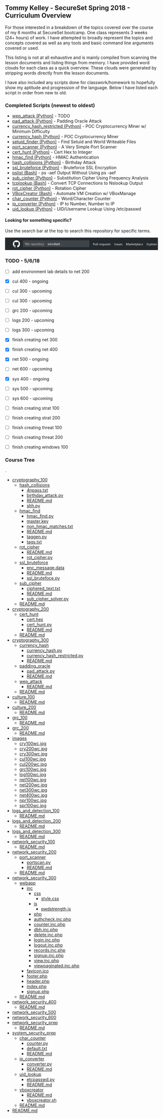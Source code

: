 ## Tommy Kelley - SecureSet Spring 2018 - Curriculum Overview

For those interested in a breakdown of the topics covered over the course of my 6 months at SecureSet bootcamp. One class represents 3 weeks (24+ hours) of work. I have attempted to broadly represent the topics and concepts covered as well as any tools and basic command line arguments covered or used.

This listing is not at all exhaustive and is mainly compiled from scanning the lesson documents and listing things from memory. I have provided word clouds for each class as a quick overview. These clouds were generated by stripping words directly from the lesson documents. 

I have also included any scripts done for classwork/homework to hopefully show my aptitude and progression of the language. Below I have listed each script in order from new to old.


### Completed Scripts (newest to oldest)

* [wep_attack (Python)] - TODO
* [pad_attack (Python)] - Padding Oracle Attack
* [currency_hash_restricted (Python)] - POC Cryptocurrency Miner w/ Minimum Difficulty
* [currency_hash (Python)] - POC Cryptocurrency Miner
* [setuid_finder (Python)] - Find Setuid and World Writeable Files
* [port_scanner (Python)] - A Very Simple Port Scanner
* [cert_hunt (Python)] - Cert Hex to Integer
* [hmac_find (Python)] - HMAC Authentication 
* [hash_collisions (Python)] - Birthday Attack 
* [ssl_bruteforce (Python)] - Bruteforce SSL Encryption 
* [pslist (Bash)] - ps -aef Output Without Using ps -aef
* [sub_cipher (Python)] - Substitution Cipher Using Frequency Analysis
* [tcplookup (Bash)] - Convert TCP Connections to Nslookup Output
* [rot_cipher (Python)] - Rotation Cipher
* [VBoxCreator (Bash)] - Automate VM Creation w/ VBoxManage
* [char_counter (Python)] - Word/Character Counter
* [ip_converter (Python)] - IP to Number, Number to IP
* [uid_lookup (Python)] - UID/Username Lookup Using /etc/passwd


[setuid_finder (Python)]: ./system_security_100/setuid_finder
[tcplookup (Bash)]: ./system_security_100/tcplookup
[pslist (Bash)]: ./system_security_100/pslist
[char_counter (Python)]: ./system_security_prep/char_counter
[ip_converter (Python)]: ./system_security_prep/ip_converter
[uid_lookup (Python)]: ./system_security_prep/uid_lookup
[VBoxCreator (Bash)]: ./system_security_prep/vboxcreator
[rot_cipher (Python)]: ./cryptography_100/rot_cipher
[sub_cipher (Python)]: ./cryptography_100/sub_cipher
[ssl_bruteforce (Python)]: ./cryptography_100/ssl_bruteforce
[hash_collisions (Python)]: ./cryptography_100/hash_collisions
[hmac_find (Python)]: ./cryptography_100/hmac_find
[cert_hunt (Python)]: ./cryptography_200/cert_hunt
[port_scanner (Python)]: ./network_security_200/port_scanner
[currency_hash (Python)]: ./cryptography_300/currency_hash
[currency_hash_restricted (Python)]: ./cryptography_300/currency_hash_restricted
[pad_attack (Python)]: ./cryptography_300/padding_oracle
[wep_attack (Python)]: ./cryptography_300/wep_attack


#### Looking for something specific?
Use the search bar at the top to search this repository for specific terms.

![alt text](./images/searchbar.png "It's at the top... Says search")


### TODO - 5/6/18

- [ ] add environment lab details to net 200
- [x] cul 400 - ongoing
- [ ] cul 300 - upcoming
- [ ] cul 300 - upcoming
- [ ] grc 200 - upcoming
- [ ] logs 200 - upcoming
- [ ] logs 300 - upcoming
- [x] finish creating net 300
- [x] finish creating net 400
- [x] net 500 - ongoing
- [ ] net 600 - upcoming
- [x] sys 400 - ongoing
- [ ] sys 500 - upcoming
- [ ] sys 600 - upcoming
- [ ] finish creating strat 100
- [ ] finish creating strat 200
- [ ] finish creating threat 100
- [ ] finish creating threat 200
- [ ] finish creating windows 100


### Course Tree
.
 * [cryptography_100](./cryptography_100)
   * [hash_collisions](./cryptography_100/hash_collisions)
     * [4npass.txt](./cryptography_100/hash_collisions/4npass.txt)
     * [birthday_attack.py](./cryptography_100/hash_collisions/birthday_attack.py)
     * [README.md](./cryptography_100/hash_collisions/README.md)
     * [shh.py](./cryptography_100/hash_collisions/shh.py)
   * [hmac_find](./cryptography_100/hmac_find)
     * [hmac_find.py](./cryptography_100/hmac_find/hmac_find.py)
     * [master.key](./cryptography_100/hmac_find/master.key)
     * [non_hmac_matches.txt](./cryptography_100/hmac_find/non_hmac_matches.txt)
     * [README.md](./cryptography_100/hmac_find/README.md)
     * [taggen.py](./cryptography_100/hmac_find/taggen.py)
     * [tags.txt](./cryptography_100/hmac_find/tags.txt)
   * [rot_cipher](./cryptography_100/rot_cipher)
     * [README.md](./cryptography_100/rot_cipher/README.md)
     * [rot_cipher.py](./cryptography_100/rot_cipher/rot_cipher.py)
   * [ssl_bruteforce](./cryptography_100/ssl_bruteforce)
     * [enc_message.data](./cryptography_100/ssl_bruteforce/enc_message.data)
     * [README.md](./cryptography_100/ssl_bruteforce/README.md)
     * [ssl_brutefoce.py](./cryptography_100/ssl_bruteforce/ssl_brutefoce.py)
   * [sub_cipher](./cryptography_100/sub_cipher)
     * [ciphered_text.txt](./cryptography_100/sub_cipher/ciphered_text.txt)
     * [README.md](./cryptography_100/sub_cipher/README.md)
     * [sub_cipher_solver.py](./cryptography_100/sub_cipher/sub_cipher_solver.py)
   * [README.md](./cryptography_100/README.md)
 * [cryptography_200](./cryptography_200)
   * [cert_hunt](./cryptography_200/cert_hunt)
     * [cert.hex](./cryptography_200/cert_hunt/cert.hex)
     * [cert_hunt.py](./cryptography_200/cert_hunt/cert_hunt.py)
     * [README.md](./cryptography_200/cert_hunt/README.md)
   * [README.md](./cryptography_200/README.md)
 * [cryptography_300](./cryptography_300)
   * [currency_hash](./cryptography_300/currency_hash)
     * [currency_hash.py](./cryptography_300/currency_hash/currency_hash.py)
     * [currency_hash_restricted.py](./cryptography_300/currency_hash/currency_hash_restricted.py)
     * [README.md](./cryptography_300/currency_hash/README.md)
   * [padding_oracle](./cryptography_300/padding_oracle)
     * [pad_attack.py](./cryptography_300/padding_oracle/pad_attack.py)
     * [README.md](./cryptography_300/padding_oracle/README.md)
   * [wep_attack](./cryptography_300/wep_attack)
     * [README.md](./cryptography_300/wep_attack/README.md)
   * [README.md](./cryptography_300/README.md)
 * [culture_100](./culture_100)
   * [README.md](./culture_100/README.md)
 * [culture_200](./culture_200)
   * [README.md](./culture_200/README.md)
 * [grc_100](./grc_100)
   * [README.md](./grc_100/README.md)
 * [grc_200](./grc_200)
   * [README.md](./grc_200/README.md)
 * [images](./images)
   * [cry100wc.jpg](./images/cry100wc.jpg)
   * [cry200wc.jpg](./images/cry200wc.jpg)
   * [cry300wc.jpg](./images/cry300wc.jpg)
   * [cul100wc.jpg](./images/cul100wc.jpg)
   * [cul200wc.jpg](./images/cul200wc.jpg)
   * [grc100wc.jpg](./images/grc100wc.jpg)
   * [log100wc.jpg](./images/log100wc.jpg)
   * [net100wc.jpg](./images/net100wc.jpg)
   * [net200wc.jpg](./images/net200wc.jpg)
   * [net300wc.jpg](./images/net300wc.jpg)
   * [net400wc.jpg](./images/net400wc.jpg)
   * [npr100wc.jpg](./images/npr100wc.jpg)
   * [spr100wc.jpg](./images/spr100wc.jpg)
 * [logs_and_detection_100](./logs_and_detection_100)
   * [README.md](./logs_and_detection_100/README.md)
 * [logs_and_detection_200](./logs_and_detection_200)
   * [README.md](./logs_and_detection_200/README.md)
 * [logs_and_detection_300](./logs_and_detection_300)
   * [README.md](./logs_and_detection_300/README.md)
 * [network_security_100](./network_security_100)
   * [README.md](./network_security_100/README.md)
 * [network_security_200](./network_security_200)
   * [port_scanner](./network_security_200/port_scanner)
     * [portscan.py](./network_security_200/port_scanner/portscan.py)
     * [README.md](./network_security_200/port_scanner/README.md)
   * [README.md](./network_security_200/README.md)
 * [network_security_300](./network_security_300)
   * [webapp](./network_security_300/webapp)
     * [inc](./network_security_300/webapp/inc)
       * [css](./network_security_300/webapp/inc/css)
         * [style.css](./network_security_300/webapp/inc/css/style.css)
       * [js](./network_security_300/webapp/inc/js)
         * [pwdstrength.js](./network_security_300/webapp/inc/js/pwdstrength.js)
       * [php](./network_security_300/webapp/inc/php)
       * [authcheck.inc.php](./network_security_300/webapp/inc/php/authcheck.inc.php)
       * [counter.inc.php](./network_security_300/webapp/inc/php/counter.inc.php)
       * [dbh.inc.php](./network_security_300/webapp/inc/php/dbh.inc.php)
       * [delete.inc.php](./network_security_300/webapp/inc/php/delete.inc.php)
       * [login.inc.php](./network_security_300/webapp/inc/php/login.inc.php)
       * [logout.inc.php](./network_security_300/webapp/inc/php/logout.inc.php)
       * [records.inc.php](./network_security_300/webapp/inc/php/records.inc.php)
       * [signup.inc.php](./network_security_300/webapp/inc/php/signup.inc.php)
       * [view.inc.php](./network_security_300/webapp/inc/php/view.inc.php)
       * [viewpaginated.inc.php](./network_security_300/webapp/inc/php/viewpaginated.inc.php)
     * [favicon.ico](./network_security_300/webapp/favicon.ico)
     * [footer.php](./network_security_300/webapp/footer.php)
     * [header.php](./network_security_300/webapp/header.php)
     * [index.php](./network_security_300/webapp/index.php)
     * [signup.php](./network_security_300/webapp/signup.php)
   * [README.md](./network_security_300/README.md)
 * [network_security_400](./network_security_400)
   * [README.md](./network_security_400/README.md)
 * [network_security_500](./network_security_500)
 * [network_security_600](./network_security_600)
 * [network_security_prep](./network_security_prep)
   * [README.md](./network_security_prep/README.md)
 * [system_security_prep](./system_security_prep)
   * [char_counter](./system_security_prep/char_counter)
     * [counter.py](./system_security_prep/char_counter/counter.py)
     * [default.txt](./system_security_prep/char_counter/default.txt)
     * [README.md](./system_security_prep/char_counter/README.md)
   * [ip_converter](./system_security_prep/ip_converter)
     * [converter.py](./system_security_prep/ip_converter/converter.py)
     * [README.md](./system_security_prep/ip_converter/README.md)
   * [uid_lookup](./system_security_prep/uid_lookup)
     * [etcpasswd.py](./system_security_prep/uid_lookup/etcpasswd.py)
     * [README.md](./system_security_prep/uid_lookup/README.md)
   * [vboxcreator](./system_security_prep/vboxcreator)
     * [README.md](./system_security_prep/vboxcreator/README.md)
     * [vboxcreator.sh](./system_security_prep/vboxcreator/vboxcreator.sh)
   * [README.md](./system_security_prep/README.md)
 * [README.md](./README.md)
